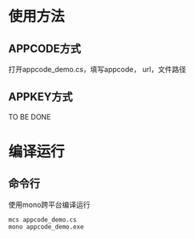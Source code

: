 # 使用方法

## APPCODE方式
打开appcode_demo.cs，填写appcode， url，文件路径

## APPKEY方式
TO BE DONE

# 编译运行

## 命令行
使用mono跨平台编译运行
```
mcs appcode_demo.cs
mono appcode_demo.exe
```



